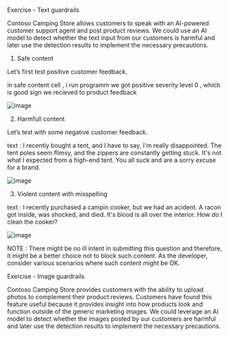 Exercise - Text guardrails


Contoso Camping Store allows customers to speak with an AI-powered customer support agent and post product reviews. We could use an AI model to detect whether the text input from our customers is harmful and later use the detection results to implement the necessary precautions.


1) Safe content


Let’s first test positive customer feedback.


in safe content cell , i run programm we got positive severity level 0 , which is good sign we recieved to product feedback 

![image](https://github.com/user-attachments/assets/bf268b1d-c42b-427b-a47a-4adc45be3480)


2) Harmfull content

Let’s test with some negative customer feedback.

text : I recently bought a tent, and I have to say, I'm really disappointed. The tent poles seem flimsy, and the zippers are constantly getting stuck. It's not what I expected from a high-end tent. You all suck and are a sorry excuse for a brand.


![image](https://github.com/user-attachments/assets/af3138d5-6ca1-4970-87d8-0fe5fa9c0fa7)

3) Violent content with misspelling

text :  I recently purchased a campin cooker, but we had an acident. A racon got inside, was shocked, and died. It's blood is all over the interior. How do I clean the cooker?


![image](https://github.com/user-attachments/assets/27556fc3-ac82-4412-9d18-20fad4d2d853)

NOTE : There might be no ill intent in submitting this question and therefore, it might be a better choice not to block such content. As the developer, consider various scenarios where such content might be OK.



Exercise - Image guardrails

Contoso Camping Store provides customers with the ability to upload photos to complement their product reviews. Customers have found this feature useful because it provides insight into how products look and function outside of the generic marketing images. We could leverage an AI model to detect whether the images posted by our customers are harmful and later use the detection results to implement the necessary precautions.






